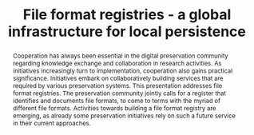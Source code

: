 ---
abstract: 'Cooperation has always been essential in the digital preservation community
  regarding knowledge exchange and collaboration in research activities. As initiatives
  increasingly turn to implementation, cooperation also gains practical significance.
  Initiatives embark on collaboratively building services that are required by various
  preservation systems.

  This presentation addresses file format registries. The preservation community jointly
  calls for a register that identifies and documents file formats, to come to terms
  with the myriad of different file formats. Activities towards building a file format
  registry are emerging, as already some preservation initiatives rely on such a future
  service in their current approaches.'
creators:
- Aschenbrenner, Andreas
date: null
document_url: https://services.phaidra.univie.ac.at/api/object/o:295015/download
grand_parent: iPRES
institutions: []
keywords:
- beijing
landing_page_url: https://phaidra.univie.ac.at/o:295015
language: eng
layout: publication
license: CC BY-SA 3.0 AT
notes_url: null
parent: iPRES 2004
presentation_url: null
publication_type: presentation
size: 242580
source_name: iPRES
title: File format registries - a global infrastructure for local persistence
year: 2004
---